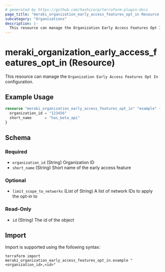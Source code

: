 ```yaml
---
# generated by https://github.com/hashicorp/terraform-plugin-docs
page_title: "meraki_organization_early_access_features_opt_in Resource - terraform-provider-meraki"
subcategory: "Organizations"
description: |-
  This resource can manage the Organization Early Access Features Opt In configuration.
---
```


# meraki_organization_early_access_features_opt_in (Resource)

This resource can manage the `Organization Early Access Features Opt In` configuration.

## Example Usage

```terraform
resource "meraki_organization_early_access_features_opt_in" "example" {
  organization_id = "123456"
  short_name      = "has_beta_api"
}
```

<!-- schema generated by tfplugindocs -->
## Schema

### Required

- `organization_id` (String) Organization ID
- `short_name` (String) Short name of the early access feature

### Optional

- `limit_scope_to_networks` (List of String) A list of network IDs to apply the opt-in to

### Read-Only

- `id` (String) The id of the object

## Import

Import is supported using the following syntax:

```shell
terraform import meraki_organization_early_access_features_opt_in.example "<organization_id>,<id>"
```
